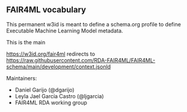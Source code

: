 ## FAIR4ML vocabulary

This permanent w3id is meant to define a schema.org profile to define Executable Machine Learning Model metadata.

This is the main 

https://w3id.org/fair4ml redirects to https://raw.githubusercontent.com/RDA-FAIR4ML/FAIR4ML-schema/main/development/context.jsonld

Maintainers: 
- Daniel Garijo (@dgarijo) 
- Leyla Jael García Castro (@ljgarcia)
- FAIR4ML RDA working group
